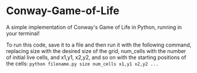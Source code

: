 # Conway-Game-of-Life
A simple implementation of Conway's Game of Life in Python, running in your terminal!

To run this code, save it to a file and then run it with the following command, replacing size with the desired size of the grid, num_cells with the number of initial live cells, and x1,y1, x2,y2, and so on with the starting positions of the cells:
```python filename.py size num_cells x1,y1 x2,y2 ...```
